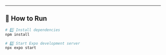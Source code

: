---

## 🚀 How to Run

```bash
# 1️⃣ Install dependencies
npm install

# 2️⃣ Start Expo development server
npx expo start
